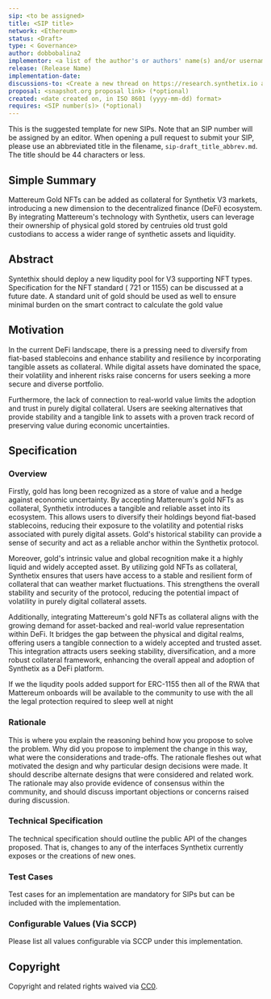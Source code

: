 ```yaml
---
sip: <to be assigned>
title: <SIP title>
network: <Ethereum>
status: <Draft>
type: < Governance>
author: dobbobalina2 
implementor: <a list of the author's or authors' name(s) and/or username(s), or name(s) and email(s), e.g. (use with the parentheses or triangular brackets): FirstName LastName (@GitHubUsername), FirstName LastName <foo@bar.com>, FirstName (@GitHubUsername) and GitHubUsername (@GitHubUsername)>
release: (Release Name)
implementation-date:
discussions-to: <Create a new thread on https://research.synthetix.io and drop the link here>
proposal: <snapshot.org proposal link> (*optional)
created: <date created on, in ISO 8601 (yyyy-mm-dd) format>
requires: <SIP number(s)> (*optional)
---
```


<!--You can leave these HTML comments in your merged SIP and delete the visible duplicate text guides, they will not appear and may be helpful to refer to if you edit it again. This is the suggested template for new SIPs. Note that an SIP number will be assigned by an editor. When opening a pull request to submit your SIP, please use an abbreviated title in the filename, `sip-draft_title_abbrev.md`. The title should be 44 characters or less.-->

This is the suggested template for new SIPs. Note that an SIP number will be assigned by an editor. When opening a pull request to submit your SIP, please use an abbreviated title in the filename, `sip-draft_title_abbrev.md`. The title should be 44 characters or less.

## Simple Summary

<!--"If you can't explain it simply, you don't understand it well enough." Simply describe the outcome the proposed changes intends to achieve. This should be non-technical and accessible to a casual community member.-->
 
Mattereum Gold NFTs can be added as collateral for Synthetix V3 markets, introducing a new dimension to the decentralized finance (DeFi) ecosystem. By integrating Mattereum's technology with Synthetix, users can leverage their ownership of physical gold stored by centruies old trust gold custodians to access a wider range of synthetic assets and liquidity.

## Abstract

<!--A short (~200 word) description of the proposed change, the abstract should clearly describe the proposed change. This is what *will* be done if the SIP is implemented, not *why* it should be done or *how* it will be done. If the SIP proposes deploying a new contract, write, "we propose to deploy a new contract that will do x".-->

 Syntethix should deploy a new liqudity pool for V3 supporting NFT types. Specification for the NFT standard ( 721 or 1155) can be discussed at a future date. A standard unit of gold should be used as well to ensure minimal burden on the smart contract to calculate the gold value

## Motivation

<!--This is the problem statement. This is the *why* of the SIP. It should clearly explain *why* the current state of the protocol is inadequate.  It is critical that you explain *why* the change is needed, if the SIP proposes changing how something is calculated, you must address *why* the current calculation is innaccurate or wrong. This is not the place to describe how the SIP will address the issue!-->

In the current DeFi landscape, there is a pressing need to diversify from fiat-based stablecoins and enhance stability and resilience by incorporating tangible assets as collateral. While digital assets have dominated the space, their volatility and inherent risks raise concerns for users seeking a more secure and diverse portfolio.

Furthermore, the lack of connection to real-world value limits the adoption and trust in purely digital collateral. Users are seeking alternatives that provide stability and a tangible link to assets with a proven track record of preserving value during economic uncertainties.

## Specification

<!--The specification should describe the syntax and semantics of any new feature, there are five sections
1. Overview
2. Rationale
3. Technical Specification
4. Test Cases
5. Configurable Values
-->

### Overview

<!--This is a high level overview of *how* the SIP will solve the problem. The overview should clearly describe how the new feature will be implemented.-->

Firstly, gold has long been recognized as a store of value and a hedge against economic uncertainty. By accepting Mattereum's gold NFTs as collateral, Synthetix introduces a tangible and reliable asset into its ecosystem. This allows users to diversify their holdings beyond fiat-based stablecoins, reducing their exposure to the volatility and potential risks associated with purely digital assets. Gold's historical stability can provide a sense of security and act as a reliable anchor within the Synthetix protocol.

Moreover, gold's intrinsic value and global recognition make it a highly liquid and widely accepted asset. By utilizing gold NFTs as collateral, Synthetix ensures that users have access to a stable and resilient form of collateral that can weather market fluctuations. This strengthens the overall stability and security of the protocol, reducing the potential impact of volatility in purely digital collateral assets.

Additionally, integrating Mattereum's gold NFTs as collateral aligns with the growing demand for asset-backed and real-world value representation within DeFi. It bridges the gap between the physical and digital realms, offering users a tangible connection to a widely accepted and trusted asset. This integration attracts users seeking stability, diversification, and a more robust collateral framework, enhancing the overall appeal and adoption of Synthetix as a DeFi platform.

 If we the liqudity pools added support for ERC-1155 then all of the RWA that Mattereum onboards will be available to the community to use with the all the legal protection required to sleep well at night
 ### Rationale

<!--This is where you explain the reasoning behind how you propose to solve the problem. Why did you propose to implement the change in this way, what were the considerations and trade-offs. The rationale fleshes out what motivated the design and why particular design decisions were made. It should describe alternate designs that were considered and related work. The rationale may also provide evidence of consensus within the community, and should discuss important objections or concerns raised during discussion.-->

This is where you explain the reasoning behind how you propose to solve the problem. Why did you propose to implement the change in this way, what were the considerations and trade-offs. The rationale fleshes out what motivated the design and why particular design decisions were made. It should describe alternate designs that were considered and related work. The rationale may also provide evidence of consensus within the community, and should discuss important objections or concerns raised during discussion.

### Technical Specification

<!--The technical specification should outline the public API of the changes proposed. That is, changes to any of the interfaces Synthetix currently exposes or the creations of new ones.-->

The technical specification should outline the public API of the changes proposed. That is, changes to any of the interfaces Synthetix currently exposes or the creations of new ones.

### Test Cases

<!--Test cases for an implementation are mandatory for SIPs but can be included with the implementation..-->

Test cases for an implementation are mandatory for SIPs but can be included with the implementation.

### Configurable Values (Via SCCP)

<!--Please list all values configurable via SCCP under this implementation.-->

Please list all values configurable via SCCP under this implementation.

## Copyright

Copyright and related rights waived via [CC0](https://creativecommons.org/publicdomain/zero/1.0/).
